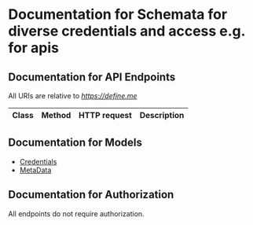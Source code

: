 # Documentation for Schemata for diverse credentials and access e.g. for apis

<a name="documentation-for-api-endpoints"></a>
## Documentation for API Endpoints

All URIs are relative to *https://define.me*

Class | Method | HTTP request | Description
------------ | ------------- | ------------- | -------------


<a name="documentation-for-models"></a>
## Documentation for Models

 - [Credentials](.//Models/Credentials.md)
 - [MetaData](.//Models/MetaData.md)


<a name="documentation-for-authorization"></a>
## Documentation for Authorization

All endpoints do not require authorization.
